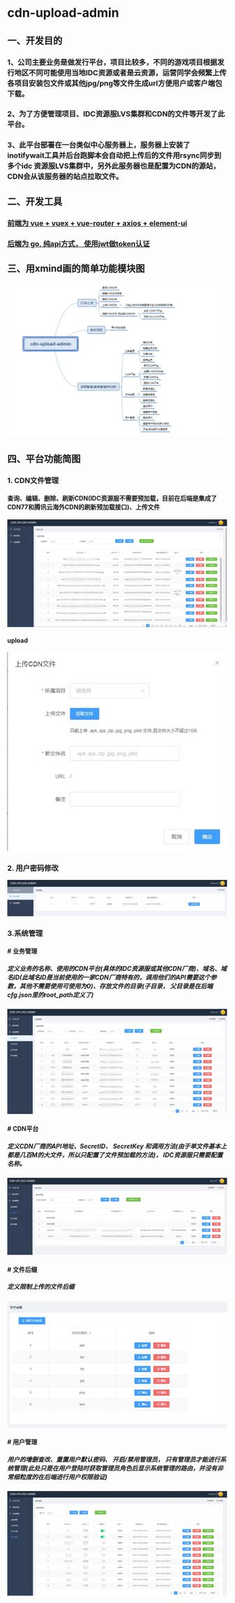 # **cdn-upload-admin**

## 一、开发目的
### 1、公司主要业务是做发行平台，项目比较多，不同的游戏项目根据发行地区不同可能使用当地IDC资源或者是云资源，运营同学会频繁上传各项目安装包文件或其他jpg/png等文件生成url方便用户或客户端包下载。
### 2、为了方便管理项目、IDC资源服LVS集群和CDN的文件等开发了此平台。
### 3、此平台部署在一台类似中心服务器上，服务器上安装了inotifywait工具并后台跑脚本会自动把上传后的文件用rsync同步到多个idc 资源服LVS集群中，另外此服务器也是配置为CDN的源站，CDN会从该服务器的站点拉取文件。

## 二、开发工具
### [前端为 vue + vuex + vue-router + axios + element-ui](./cdnadmin_webserver)
### [后端为 go, 纯api方式， 使用jwt做token认证](./cdnadmin_apiserver)

## 三、用xmind画的简单功能模块图
![](./images/xmind.jpg)

## 四、平台功能简图
### 1. CDN文件管理
#### 查询、编辑、删除、刷新CDN(IDC资源服不需要预加载，目前在后端是集成了CDN77和腾讯云海外CDN的刷新预加载接口)、上传文件
![](./images/cdn_file.jpg)
#### upload
![](./images/cdn_upload.jpg)

### 2. 用户密码修改
![](./images/update_pwd.jpg)

### 3.系统管理
#### # 业务管理
##### 定义业务的名称、使用的CDN平台(具体的IDC资源服或其他CDN厂商)、域名、域名ID(此域名ID是当前使用的一家CDN厂商特有的，调用他们的API需要这个参数，其他不需要使用可使用为0)、存放文件的目录(子目录， 父目录是在后端cfg.json里的root_path定义了)
![](./images/project.jpg)

#### # CDN平台
##### 定义CDN厂商的API地址、SecretID、 SecretKey 和调用方法(由于单文件基本上都是几百M的大文件，所以只配置了文件预加载的方法)， IDC资源服只需要配置名称。
![](./images/platform.jpg)

#### # 文件后缀
##### 定义限制上传的文件后缀
![](./images/suffix.jpg)

#### # 用户管理
##### 用户的增删查改、重置用户默认密码、 开启/禁用管理员， 只有管理员才能进行系统管理(此处只是在用户登陆时获取管理员角色后显示系统管理的路由，并没有非常细粒度的在后端进行用户权限验证)
![](./images/user.jpg)
